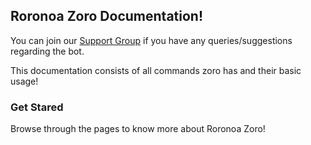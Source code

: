 ## Roronoa Zoro Documentation!

You can join our [Support Group](https://t.me/iacbotsupport) if you have any queries/suggestions regarding the bot.

This documentation consists of all commands zoro has and their basic usage!

### Get Stared

Browse through the pages to know more about Roronoa Zoro!
